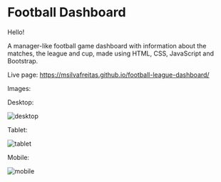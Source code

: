# Football Dashboard

Hello!

A manager-like football game dashboard with information about the matches, the league and cup, made using HTML, CSS, JavaScript and Bootstrap. 

Live page: https://msilvafreitas.github.io/football-league-dashboard/

Images:

Desktop:


![desktop](https://user-images.githubusercontent.com/108239154/179074915-305f034d-25c6-4e7d-acbe-b6da0eeff587.png)

Tablet:


![tablet](https://user-images.githubusercontent.com/108239154/179076164-f952f3f3-c7d6-4813-b5c5-af8817234190.png)


Mobile:


![mobile](https://user-images.githubusercontent.com/108239154/179076609-d3e3f93c-13a2-4e9d-80d9-abdaa6e2777a.png)



